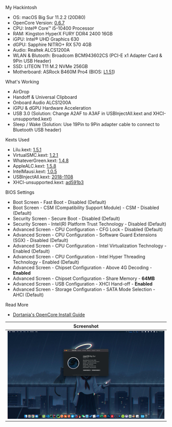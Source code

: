 My Hackintosh

- OS: macOS Big Sur 11.2.2 (20D80)
- OpenCore Version: [0.6.7](https://github.com/acidanthera/OpenCorePkg/releases/tag/0.6.7)
- CPU: Intel® Core™ i5-10400 Processor
- RAM: Kingston HyperX FURY DDR4 2400 16GB
- iGPU: Intel® UHD Graphics 630
- dGPU: Sapphire NITRO+ RX 570 4GB
- Audio: Realtek ALCS1200A
- WLAN & Blutooth: Broadcom BCM943602CS (PCI-E x1 Adapter Card & 9Pin USB Header)
- SSD: LITEON T11 M.2 NVMe 256GB
- Motherboard: ASRock B460M Pro4 (BIOS: [L1.51](https://www.asrock.com/mb/Intel/B460M%20Pro4/index.asp#BIOS))

What's Working

- AirDrop
- Handoff & Universal Clipboard
- Onboard Audio ALCS1200A
- iGPU & dGPU Hardware Acceleration
- USB 3.0 (Solution: Change A2AF to A3AF in USBInjectAll.kext and XHCI-unsupported.kext)
- Sleep / Wake (Solution: Use 19Pin to 9Pin adapter cable to connect to Bluetooth USB header)

Kexts Used

- Lilu.kext: [1.5.1](https://github.com/acidanthera/Lilu/releases/tag/1.5.1)
- VirtualSMC.kext: [1.2.1](https://github.com/acidanthera/VirtualSMC/releases/tag/1.2.1)
- WhateverGreen.kext: [1.4.8](https://github.com/acidanthera/WhateverGreen/releases/tag/1.4.8)
- AppleALC.kext: [1.5.8](https://github.com/acidanthera/AppleALC/releases/tag/1.5.8)
- IntelMausi.kext: [1.0.5](https://github.com/acidanthera/IntelMausi/releases/tag/1.0.5)
- USBInjectAll.kext: [2018-1108](https://bitbucket.org/RehabMan/os-x-usb-inject-all/downloads/)
- XHCI-unsupported.kext: [ad591b3](https://github.com/RehabMan/OS-X-USB-Inject-All/tree/ad591b348fb6f0d407c2de846585b9f92876d6d8/XHCI-unsupported.kext)

BIOS Settings

- Boot Screen - Fast Boot - Disabled (Default)
- Boot Screen - CSM (Compatibility Support Module) - CSM - Disabled (Default)
- Security Screen - Secure Boot - Disabled (Default)
- Security Screen - Intel(R) Platform Trust Technology - Disabled (Default)
- Advanced Screen - CPU Configuration - CFG Lock - Disabled (Default)
- Advanced Screen - CPU Configuration - Software Guard Extensions (SGX) - Disabled (Default)
- Advanced Screen - CPU Configuration - Intel Virtualization Technology - Enabled (Default)
- Advanced Screen - CPU Configuration - Intel Hyper Threading Technology - Enabled (Default)
- Advanced Screen - Chipset Configuration - Above 4G Decoding - **Enabled**
- Advanced Screen - Chipset Configuration - Share Memory - **64MB**
- Advanced Screen - USB Configuration - XHCI Hand-off - **Enabled**
- Advanced Screen - Storage Configuration - SATA Mode Selection - AHCI (Default)

Read More

- [Dortania's OpenCore Install Guide](https://dortania.github.io/OpenCore-Install-Guide/)

| Screenshot |
| :----------: |
| ![Desktop](Screenshot/Desktop.jpg) |
